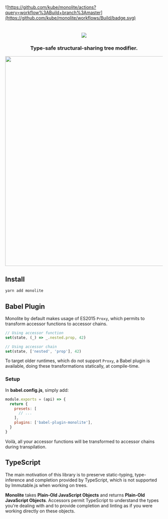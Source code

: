 ![https://github.com/kube/monolite/actions?query=workflow%3ABuild+branch%3Amaster](https://github.com/kube/monolite/workflows/Build/badge.svg)

<h1 align="center">
  <img alt"Monolite"
    src="https://rawgithub.com/kube/monolite/master/logo.svg">
</h1>

<h3 align="center">Type-safe structural-sharing tree modifier.</h3>

<p align="center">
  <img width=670 src="https://user-images.githubusercontent.com/2991143/49388567-7e05e900-f724-11e8-82fd-1e19c53baaea.gif" />
</p>

## Install

```sh
yarn add monolite
```

## Babel Plugin

Monolite by default makes usage of ES2015 `Proxy`, which permits to transform accessor functions to accessor chains.

```js
// Using accessor function
set(state, (_) => _.nested.prop, 42)

// Using accessor chain
set(state, ['nested', 'prop'], 42)
```

To target older runtimes, which do not support `Proxy`, a Babel plugin is available, doing these transformations statically, at compile-time.

### Setup

In **babel.config.js**, simply add:

```js
module.exports = (api) => {
  return {
    presets: [
      // ...
    ],
    plugins: ['babel-plugin-monolite'],
  }
}
```

Voilà, all your accessor functions will be transformed to accessor chains during transpilation.

## TypeScript

The main motivation of this library is to preserve static-typing, type-inference and completion provided by TypeScript, which is not supported by Immutable.js when working on trees.

**Monolite** takes **Plain-Old JavaScript Objects** and returns **Plain-Old JavaScript Objects**. Accessors permit TypeScript to understand the types you're dealing with and to provide completion and linting as if you were working directly on these objects.
